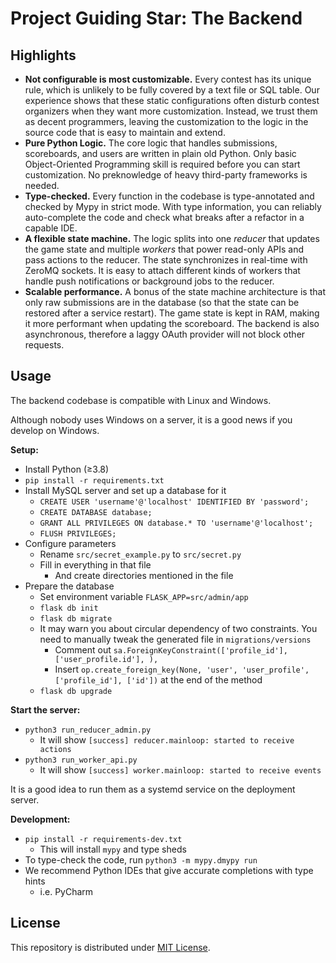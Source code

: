 # Project Guiding Star: The Backend

## Highlights

- **Not configurable is most customizable.** Every contest has its unique rule, which is unlikely to be fully covered
  by a text file or SQL table. Our experience shows that these static configurations
  often disturb contest organizers when they want more customization. Instead, we trust them as decent programmers,
  leaving the customization to the logic in the source code that is easy to maintain and extend.
- **Pure Python Logic.** The core logic that handles submissions, scoreboards, and users are written in plain old Python.
  Only basic Object-Oriented Programming skill is required before you can start customization.
  No preknowledge of heavy third-party frameworks is needed.
- **Type-checked.** Every function in the codebase is type-annotated and checked by Mypy in strict mode.
  With type information, you can reliably auto-complete the code and check what breaks after a refactor in a capable IDE.
- **A flexible state machine.** The logic splits into one *reducer* that updates the game state and
  multiple *workers* that power read-only APIs and pass actions to the reducer.
  The state synchronizes in real-time with ZeroMQ sockets.
  It is easy to attach different kinds of workers that handle push notifications or background jobs to the reducer.
- **Scalable performance.** A bonus of the state machine architecture is that only raw submissions are in the database
  (so that the state can be restored after a service restart).
  The game state is kept in RAM, making it more performant when updating the scoreboard.
  The backend is also asynchronous, therefore a laggy OAuth provider will not block other requests.

## Usage

The backend codebase is compatible with Linux and Windows.

Although nobody uses Windows on a server, it is a good news if you develop on Windows. 

**Setup:**

- Install Python (≥3.8)
- `pip install -r requirements.txt`
- Install MySQL server and set up a database for it
  - `CREATE USER 'username'@'localhost' IDENTIFIED BY 'password';`
  - `CREATE DATABASE database;`
  - `GRANT ALL PRIVILEGES ON database.* TO 'username'@'localhost';`
  - `FLUSH PRIVILEGES;`
- Configure parameters
  - Rename `src/secret_example.py` to `src/secret.py`
  - Fill in everything in that file
    - And create directories mentioned in the file
- Prepare the database
  - Set environment variable `FLASK_APP=src/admin/app`
  - `flask db init`
  - `flask db migrate`
  - It may warn you about circular dependency of two constraints.
    You need to manually tweak the generated file in `migrations/versions`  
    - Comment out `sa.ForeignKeyConstraint(['profile_id'], ['user_profile.id'], ),`
    - Insert `op.create_foreign_key(None, 'user', 'user_profile', ['profile_id'], ['id'])` at the end of the method
  - `flask db upgrade`

**Start the server:**

- `python3 run_reducer_admin.py`
  - It will show `[success] reducer.mainloop: started to receive actions`
- `python3 run_worker_api.py`
  - It will show `[success] worker.mainloop: started to receive events`

It is a good idea to run them as a systemd service on the deployment server.

**Development:**

- `pip install -r requirements-dev.txt`
  - This will install `mypy` and type sheds
- To type-check the code, run `python3 -m mypy.dmypy run`
- We recommend Python IDEs that give accurate completions with type hints
  - i.e. PyCharm

## License

This repository is distributed under [MIT License](LICENSE.md).